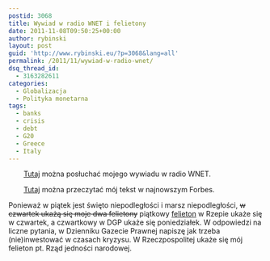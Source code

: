 ```yaml
---
postid: 3068
title: Wywiad w radio WNET i felietony
date: 2011-11-08T09:50:25+00:00
author: rybinski
layout: post
guid: 'http://www.rybinski.eu/?p=3068&lang=all'
permalink: /2011/11/wywiad-w-radio-wnet/
dsq_thread_id:
  - 3163282611
categories:
  - Globalizacja
  - Polityka monetarna
tags:
  - banks
  - crisis
  - debt
  - G20
  - Greece
  - Italy
---
```

<p style="padding-left: 30px;">
  <a href="http://www.radiownet.pl/publikacje/polska-8-lub-9-krajem-w-kryzysie-krzysztof-rybinski">Tutaj</a> można posłuchać mojego wywiadu w radio WNET.
</p>

<p style="padding-left: 30px;">
  <a href="http://www.forbes.pl/artykuly/sekcje/oko-na-swiat/a-jednak-bedzie-tsunami,20890,1">Tutaj</a> można przeczytać mój tekst w najnowszym Forbes.
</p>

Ponieważ w piątek jest święto niepodległości i marsz niepodległości, <span style="text-decoration: line-through;">w czwartek ukażą się moje dwa felietony</span> piątkowy [felieton](http://www.ekonomia24.pl/artykul/706250,749722-Rzad-jednosci-narodowej.html) w Rzepie ukaże się w czwartek, a czwartkowy w DGP ukaże się poniedziałek. W odpowiedzi na liczne pytania, w Dzienniku Gazecie Prawnej napiszę jak trzeba (nie)inwestować w czasach kryzysu. W Rzeczpospolitej ukaże się mój felieton pt. Rząd jedności narodowej.

